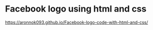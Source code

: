 # Facebook logo using html and css
https://aronnok093.github.io/Facebook-logo-code-with-html-and-css/
